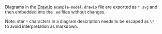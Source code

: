 Diagrams in the [Draw.io](https://marketplace.visualstudio.com/items?itemName=hediet.vscode-drawio) `example-model.drawio` file are exported as `*.svg` and then embedded into the `.md` files without changes.

Note: star `*` characters in a diagram description needs to be escaped as `\*` to avoid 
interpretation as markdown.
